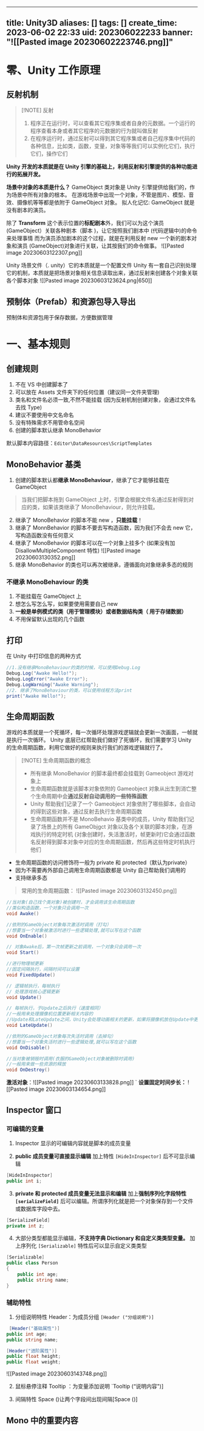 
---
title: Unity3D
aliases: []
tags: []
create_time: 2023-06-02 22:33
uid: 202306022233
banner: "![[Pasted image 20230602223746.png]]"
---
# 零、Unity 工作原理
## 反射机制

> [!NOTE] 反射
> 1. 程序正在运行时，可以查看其它程序集或者自身的元数据。一个运行的程序查看本身或者其它程序的元数据的行为就叫做反射
> 2. 在程序运行时，通过反射可以得到其它程序集或者自己程序集中代码的各种信息，比如类，函数，变量，对象等等我们可以实例化它们，执行它们，操作它们

**Unity 开发的本质就是在 Unity 引擎的基础上，利用反射和引擎提供的各种功能进行的拓展开发。**

**场景中对象的本质是什么？**
GameObject 类对象是 Unity 引擎提供给我们的，作为场景中所有对象的根本。
在游戏场景中出现一个对象，不管是图片、模型、音效、摄像机等等都是依附于 GameObject 对象。
拟人化记忆: GameObject 就是没有剧本的演员。

除了 **Transform** 这个表示位置的**标配剧本**外，我们可以为这个演员 (GameObject）关联各种剧本（脚本 )，让它按照我们剧本中 (代码逻辑中)的命令来处理事情
而为演员添加剧本的这个过程，就是在利用反射 new 一个新的剧本对象和演员 (GameObject)对象进行关联，让其按我们的命令做事。
![[Pasted image 20230603122307.png]]


Unity 场景文件（. unity）它的本质就是一个配置文件
Unity 有一套自己识别处理它的机制，本质就是把场景对象相关信息读取出来，通过反射来创建各个对象关联各个脚本对象
![[Pasted image 20230603123624.png|650]]

## 预制体（Prefab）和资源包导入导出
预制体和资源包用于保存数据，方便数据管理

# 一、基本规则
## 创建规则
 1. 不在 VS 中创建脚本了
 2. 可以放在 Assets 文件夹下的任何位置（建议同一文件夹管理)
 3. 类名和文件名必须一致,不然不能挂载 (因为反射机制创建对象，会通过文件名去找 Type)
 4. 建议不要使用中文名命名
 5. 没有特殊需求不用管命名空间
 6. 创建的脚本默认继承 MonoBehavior

默认脚本内容路径：`Editor\DataResources\ScriptTemplates`
## MonoBehavior 基类
1. 创建的脚本默认都**继承 MonoBehaviour**，继承了它才能够挂载在 GameObject 
>当我们把脚本拖到 GameObject 上时，引擎会根据文件名通过反射得到对应的类，如果该类继承了 MonoBehaviour，则允许挂载。
2. 继承了 MonoBehavior 的脚本不能 new ，**只能挂载**！
3. 继承了 MonnBehavior 的脚本不要去写构造函数，因为我们不会去 new 它，写构造函数没有任何意义
4. 继承了 MonoBehavior 的脚本可以在一个对象上挂多个 (如果没有加 DisallowMultipleComponent 特性)
   ![[Pasted image 20230603130352.png]]
5. 继承 MonoBehavior 的类也可以再次被继承，遵循面向对象继承多态的规则

### 不继承 MonoBehaviour 的类
1. 不能挂载在 GameObject 上
2. 想怎么写怎么写，如果要使用需要自己 new
3. **一般是单例模式的类（用于管理模块）或者数据结构类（ 用于存储数据）**
4. 不用保留默认出现的几个函数

## 打印
在 Unity 中打印信息的两种方式
```cs
//1.没有继承MonoBehaviour的类的时候，可以使用Debug.Log
Debug.Log("Awake Hello!");
Debug.LogError("Awake Error");
Debug.LogWarning("Awake Warning");  
//2. 继承了MonoBehaviour的类，可以使用线程方法print
print("Awake Hello!");
```
## 生命周期函数
游戏的本质就是一个死循环，每一次循环处理游戏逻辑就会更新一次画面，一帧就是执行一次循环。
Unity 底层已红帮助我们做好了死循环，我们需要学习 Unity 的生命周期函数，利用它做好的规则来执行我们的游戏逻辑就行了。

> [!NOTE] 生命周期函数的概念
> - 所有继承 MonoBehavior 的脚本最终都会挂载到 Gameobject 游戏对象上
> - 生命周期函数就是该脚本对象依附的 Gameobject 对象从出生到消亡整个生命周期中会**通过反射自动调用的一些特殊函数**
>- Unity 帮助我们记录了一个 Gameobject 对象依附了哪些脚本，会自动的得到这些对象，通过反射去执行生命周期函数
>- 生命周期函数并不是 MonoBehavio 基类中的成员，Unity 帮助我们记录了场景上的所有 GameObjgct 对象以及各个关联的脚本对象，在游戏执行的特定时机 (对象创建时，失活激活时，帧更新时)它会通过函数名反射得到脚本对象中对应的生命周期函数，然后再这些特定时机执行他们

- 生命周期函数的访问修饰符一般为 private 和 protected（默认为private）
- 因为不需要再外部自己调用生命周期函数都是 Unity 自己帮助我们调用的
- 支持继承多态

>常用的生命周期函数：
![[Pasted image 20230603132450.png]] 
```cs
//当对象(自己找个类对象)被创建时，才会调用该生命周期函数
//类似构造函数，一个对象只会调用一次
void Awake()

//依附的GameObject对象每次激活时调用（打勾）
//想要当一个对象被激活时进行一些逻辑处理,就可以写在这个函数
void OnEnable()

// 对象Awake后，第一次帧更新之前调用，一个对象只会调用一次
void Start()

//进行物理帧更新  
//固定间隔执行，间隔时间可以设置  
void FixedUpdate()

// 逻辑帧执行，每帧执行
// 处理游戏核心逻辑更新
void Update()

// 每帧执行，于Update之后执行（速度相同）
//一般用来处理摄像机位置更新相关内容的
//Update和LateUpdate之间，Unity会处理动画相关的更新，如果将摄像机放在Update中更新，可能会造成渲染上的问题
void LateUpdate()

//依附的GameObject对象每次失活时调用（去掉勾）
//想要当一个对象失活时进行一些逻辑处理,就可以写在这个函数
void OnDisable()

//当对象被销毁时调用(衣服的GameObject对象被删除时调用)
//一般用来做一些资源的释放
void OnDestroy()
```

**激活对象**：![[Pasted image 20230603133828.png]]
`
**设置固定时间步长：**
![[Pasted image 20230603134654.png]]

## Inspector 窗口
### 可编辑的变量
1. Inspector 显示的可编辑内容就是脚本的成员变量

2. **public 成员变量可直接显示编辑**
   加上特性 `[HideInInspector]` 后不可显示编辑
```cs
[HideInInspector]  
public int i;
```

3. **private 和 protected 成员变量无法显示和编辑**
   加上**强制序列化字段特性 `[serializeField]`** 后可以编辑。所谓序列化就是把一个对象保存到一个文件或数据库字段中去。
```cs
[SerializeField]
private int z;
```

4. 大部分类型都能显示编辑，**不支持字典 Dictionary 和自定义类类型变量。**
加上序列化 `[Serializable]` 特性后可以显示自定义类类型
```cs
[Serializable]
public class Person
{
    public int age;
    public string name;
}
```

### 辅助特性
1. 分组说明特性 Header：为成员分组
`[Header ("分组说明")]`

```cs
 [Header("基础属性")] 
public int age;
public string name;

[Header("进阶属性")]
public float height;
public float weight;
```
![[Pasted image 20230603143748.png]]

2. 鼠标悬停注释 Tooltip ：为变量添加说明
`Tooltip (“说明内容")]

 3. 间隔特性 Space ()让两个字段间出现间隔[Space ()]

## Mono 中的重要内容
